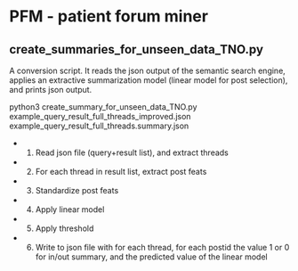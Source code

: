 # PFM - patient forum miner
## create_summaries_for_unseen_data_TNO.py

A conversion script. It reads the json output of the semantic search engine, applies an extractive summarization model (linear model for post selection), and prints json output.

python3 create_summary_for_unseen_data_TNO.py example_query_result_full_threads_improved.json example_query_result_full_threads.summary.json

 + 1. Read json file (query+result list), and extract threads
 + 2. For each thread in result list, extract post feats
 + 3. Standardize post feats
 + 4. Apply linear model
 + 5. Apply threshold
 + 6. Write to json file with for each thread, for each postid the value 1 or 0 for in/out summary, and the predicted value of the linear model
